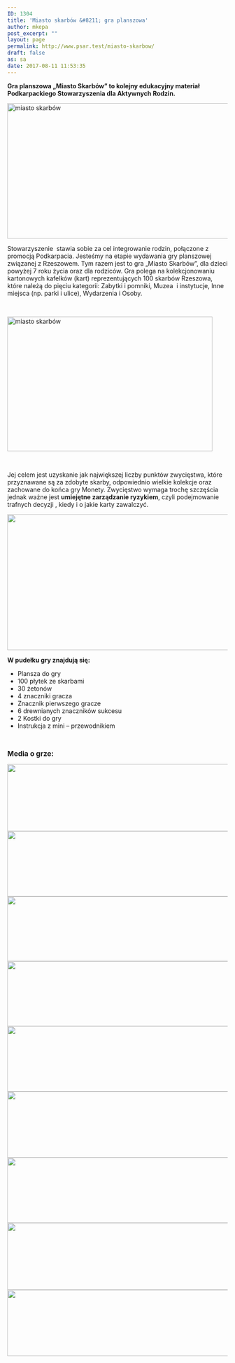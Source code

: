 ```yaml
---
ID: 1304
title: 'Miasto skarbów &#8211; gra planszowa'
author: mkepa
post_excerpt: ""
layout: page
permalink: http://www.psar.test/miasto-skarbow/
draft: false
as: sa
date: 2017-08-11 11:53:35
---
```

<p style="text-align: left;"><strong>Gra planszowa „Miasto Skarbów” to kolejny edukacyjny materiał Podkarpackiego </strong><strong>Stowarzyszenia dla Aktywnych Rodzin.</strong></p>
<img class="irc_mi alignnone" src="http://rzeszow-news.pl/wp-content/uploads/2017/07/miastoskarbow.png" alt="miasto skarbów" width="549" height="309" />

Stowarzyszenie  stawia sobie za cel integrowanie rodzin, połączone z promocją Podkarpacia. Jesteśmy na etapie wydawania gry planszowej związanej z Rzeszowem. Tym razem jest to gra „Miasto Skarbów”, dla dzieci powyżej 7 roku życia oraz dla rodziców. Gra polega na kolekcjonowaniu kartonowych kafelków (kart) reprezentujących 100 skarbów Rzeszowa, które należą do pięciu kategorii: Zabytki i pomniki, Muzea  i instytucje, Inne miejsca (np. parki i ulice), Wydarzenia i Osoby.

&nbsp;

<a href="http://www.psar.test/wp-content/uploads/2017/08/instrukcja-str-2.png"><img class="aligncenter wp-image-1325" title="gra planszowa miasto skarbów " src="http://www.psar.test/wp-content/uploads/2017/08/instrukcja-str-2.png" alt="miasto skarbów" width="469" height="307" /></a>

&nbsp;

Jej celem jest uzyskanie jak największej liczby punktów zwycięstwa, które przyznawane są za zdobyte skarby, odpowiednio wielkie kolekcje oraz zachowane do końca gry Monety. Zwycięstwo wymaga trochę szczęścia jednak ważne jest <strong>umiejętne zarządzanie ryzykiem</strong>, czyli podejmowanie trafnych decyzji , kiedy i o jakie karty zawalczyć.

<a href="http://www.psar.test/wp-content/uploads/2017/08/pudełko-1.png"><img class="aligncenter wp-image-1328" title="miasto skarbów" src="http://www.psar.test/wp-content/uploads/2017/08/pudełko-1.png" alt="" width="529" height="310" /></a>
<p style="text-align: left;"><strong>W pudełku gry znajdują się:</strong></p>

<ul>
 	<li>Plansza do gry</li>
 	<li>100 płytek ze skarbami</li>
 	<li>30 żetonów</li>
 	<li>4 znaczniki gracza</li>
 	<li>Znacznik pierwszego gracze</li>
 	<li>6 drewnianych znaczników sukcesu</li>
 	<li>2 Kostki do gry</li>
 	<li>Instrukcja z mini – przewodnikiem</li>
</ul>
&nbsp;

<span style="font-size: 12pt;"><strong>Media o grze:</strong></span>

<a href="http://www.psar.test/wp-content/uploads/2017/08/onet.png"><img class="alignnone wp-image-1529 size-full" src="http://www.psar.test/wp-content/uploads/2017/08/bohater-onet.png" alt="" width="966" height="153" /></a> <a href="http://www.psar.test/wp-content/uploads/2017/08/gospodarka.png"><img class="alignnone wp-image-1530 size-full" src="http://www.psar.test/wp-content/uploads/2017/08/gospodarkajarka.png" alt="" width="966" height="149" /></a> <a href="http://www.psar.test/wp-content/uploads/2017/08/naszemiast1-1.png"><img class="alignnone wp-image-1531 size-full" src="http://www.psar.test/wp-content/uploads/2017/08/nASZE-niebieskie-miasto-rzeszów.png" alt="" width="966" height="148" /></a> <a href="http://www.psar.test/wp-content/uploads/2017/08/nowiny24-1.png"><img class="alignnone wp-image-1532 size-full" src="http://www.psar.test/wp-content/uploads/2017/08/nowinkidwajsiacztery.png" alt="" width="966" height="148" /></a> <a href="http://www.psar.test/wp-content/uploads/2017/08/proto.png"><img class="alignnone wp-image-1533 size-full" src="http://www.psar.test/wp-content/uploads/2017/08/protego.png" alt="" width="966" height="149" /></a> <a href="http://www.psar.test/wp-content/uploads/2017/08/radio-rzeszów.jpg"><img class="alignnone wp-image-1534 size-full" src="http://www.psar.test/wp-content/uploads/2017/08/radioradiorzeszów.png" alt="" width="966" height="151" /></a> <a href="http://www.psar.test/wp-content/uploads/2017/08/resinet.png"><img class="alignnone wp-image-1535 size-full" src="http://www.psar.test/wp-content/uploads/2017/08/resinetek-misto.png" alt="" width="966" height="149" /></a> <a href="http://www.psar.test/wp-content/uploads/2017/08/rzeszownews.png"><img class="alignnone wp-image-1536 size-full" src="http://www.psar.test/wp-content/uploads/2017/08/rze-news.png" alt="" width="966" height="153" /></a> <a href="http://www.psar.test/wp-content/uploads/2017/08/rzeszowwyborcza_pl_miastoskarbów.jpg"><img class="alignnone wp-image-1537 size-full" src="http://www.psar.test/wp-content/uploads/2017/08/wyborcze-to-rzeszów.png" alt="" width="966" height="151" /></a>